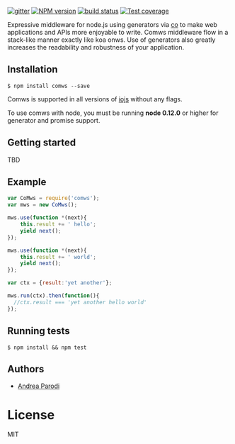   [![gitter][gitter-image]][gitter-url]
  [![NPM version][npm-image]][npm-url]
  [![build status][travis-image]][travis-url]
  [![Test coverage][coveralls-image]][coveralls-url]

  Expressive middleware for node.js using generators via [co](https://github.com/visionmedia/co)
  to make web applications and APIs more enjoyable to write. Comws middleware flow in a stack-like manner exactly like koa onws. Use of generators also greatly increases the readability and robustness of your application.

  
## Installation

```
$ npm install comws --save
```

  Comws is supported in all versions of [iojs](https://iojs.org) without any flags.

  To use comws with node, you must be running __node 0.12.0__ or higher for generator and promise support.

## Getting started

TBD

## Example

```js
var CoMws = require('comws');
var mws = new CoMws();

mws.use(function *(next){
    this.result += ' hello';
    yield next();
});

mws.use(function *(next){
    this.result += ' world';
    yield next();
});

var ctx = {result:'yet another'};

mws.run(ctx).then(function(){
  //ctx.result === 'yet another hello world'
});

```

## Running tests

```
$ npm install && npm test
```

## Authors

  - [Andrea Parodi](https://github.com/parro-it)

# License

  MIT

[npm-image]: https://img.shields.io/npm/v/comws.svg?style=flat-square
[npm-url]: https://npmjs.org/package/comws
[travis-image]: https://img.shields.io/travis/shes/comws/master.svg?style=flat-square
[travis-url]: https://travis-ci.org/shes/comws
[coveralls-image]: https://img.shields.io/coveralls/shes/comws/master.svg?style=flat-square
[coveralls-url]: https://coveralls.io/r/shes/comws?branch=master
[gitter-image]: https://badges.gitter.im/Join%20Chat.svg
[gitter-url]: https://gitter.im/shes/comws